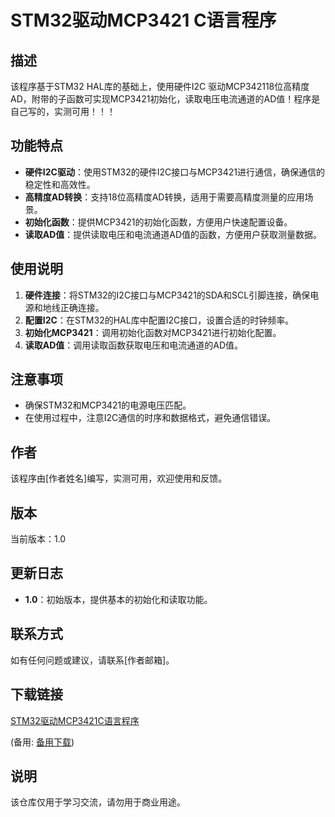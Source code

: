 # STM32驱动MCP3421 C语言程序

## 描述
该程序基于STM32 HAL库的基础上，使用硬件I2C 驱动MCP342118位高精度AD，附带的子函数可实现MCP3421初始化，读取电压电流通道的AD值！程序是自己写的，实测可用！！！

## 功能特点
- **硬件I2C驱动**：使用STM32的硬件I2C接口与MCP3421进行通信，确保通信的稳定性和高效性。
- **高精度AD转换**：支持18位高精度AD转换，适用于需要高精度测量的应用场景。
- **初始化函数**：提供MCP3421的初始化函数，方便用户快速配置设备。
- **读取AD值**：提供读取电压和电流通道AD值的函数，方便用户获取测量数据。

## 使用说明
1. **硬件连接**：将STM32的I2C接口与MCP3421的SDA和SCL引脚连接，确保电源和地线正确连接。
2. **配置I2C**：在STM32的HAL库中配置I2C接口，设置合适的时钟频率。
3. **初始化MCP3421**：调用初始化函数对MCP3421进行初始化配置。
4. **读取AD值**：调用读取函数获取电压和电流通道的AD值。

## 注意事项
- 确保STM32和MCP3421的电源电压匹配。
- 在使用过程中，注意I2C通信的时序和数据格式，避免通信错误。

## 作者
该程序由[作者姓名]编写，实测可用，欢迎使用和反馈。

## 版本
当前版本：1.0

## 更新日志
- **1.0**：初始版本，提供基本的初始化和读取功能。

## 联系方式
如有任何问题或建议，请联系[作者邮箱]。

## 下载链接
[STM32驱动MCP3421C语言程序](https://pan.quark.cn/s/35776e9aa444) 

(备用: [备用下载](https://pan.baidu.com/s/1Moazu91iQfAONhfvK6Bp5Q?pwd=1234))

## 说明

该仓库仅用于学习交流，请勿用于商业用途。
